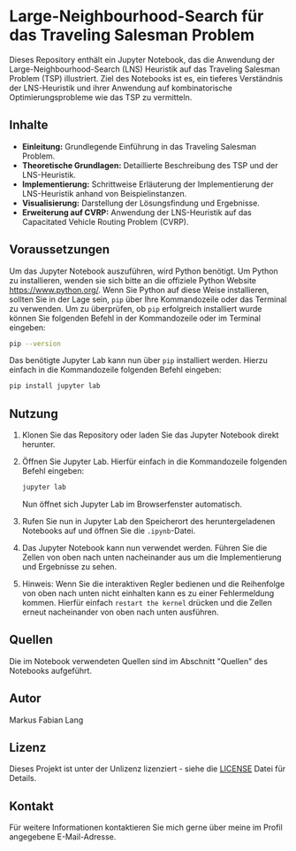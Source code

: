 
# Large-Neighbourhood-Search für das Traveling Salesman Problem

Dieses Repository enthält ein Jupyter Notebook, das die Anwendung der Large-Neighbourhood-Search (LNS) Heuristik auf das Traveling Salesman Problem (TSP) illustriert. Ziel des Notebooks ist es, ein tieferes Verständnis der LNS-Heuristik und ihrer Anwendung auf kombinatorische Optimierungsprobleme wie das TSP zu vermitteln.

## Inhalte

- **Einleitung:** Grundlegende Einführung in das Traveling Salesman Problem.
- **Theoretische Grundlagen:** Detaillierte Beschreibung des TSP und der LNS-Heuristik.
- **Implementierung:** Schrittweise Erläuterung der Implementierung der LNS-Heuristik anhand von Beispielinstanzen.
- **Visualisierung:** Darstellung der Lösungsfindung und Ergebnisse.
- **Erweiterung auf CVRP:** Anwendung der LNS-Heuristik auf das Capacitated Vehicle Routing Problem (CVRP).

## Voraussetzungen

Um das Jupyter Notebook auszuführen, wird Python benötigt. Um Python zu installieren, wenden sie sich bitte an die offiziele Python Website https://www.python.org/.
Wenn Sie Python auf diese Weise installieren, sollten Sie in der Lage sein, `pip` über Ihre Kommandozeile oder das Terminal zu verwenden.
Um zu überprüfen, ob `pip` erfolgreich installiert wurde können Sie folgenden Befehl in der Kommandozeile oder im Terminal eingeben:

```bash
pip --version
```

Das benötigte Jupyter Lab kann nun über `pip` installiert werden. Hierzu einfach in die Kommandozeile folgenden Befehl eingeben:

```bash
pip install jupyter lab
```

## Nutzung

1. Klonen Sie das Repository oder laden Sie das Jupyter Notebook direkt herunter.
2. Öffnen Sie Jupyter Lab. Hierfür einfach in die Kommandozeile folgenden Befehl eingeben:
   
   ```bash
   jupyter lab
   ```

   Nun öffnet sich Jupyter Lab im Browserfenster automatisch.

4. Rufen Sie nun in Jupyter Lab den Speicherort des heruntergeladenen Notebooks auf und öffnen Sie die `.ipynb`-Datei.
5. Das Jupyter Notebook kann nun verwendet werden. Führen Sie die Zellen von oben nach unten nacheinander aus um die Implementierung und Ergebnisse zu sehen.
6. Hinweis: Wenn Sie die interaktiven Regler bedienen und die Reihenfolge von oben nach unten nicht einhalten kann es zu einer Fehlermeldung kommen. Hierfür einfach `restart the kernel` drücken und die Zellen erneut nacheinander von oben nach unten ausführen.

## Quellen

Die im Notebook verwendeten Quellen sind im Abschnitt "Quellen" des Notebooks aufgeführt.

## Autor

Markus Fabian Lang

## Lizenz

Dieses Projekt ist unter der Unlizenz lizenziert - siehe die [LICENSE](LICENSE) Datei für Details.

## Kontakt

Für weitere Informationen kontaktieren Sie mich gerne über meine im Profil angegebene E-Mail-Adresse.
